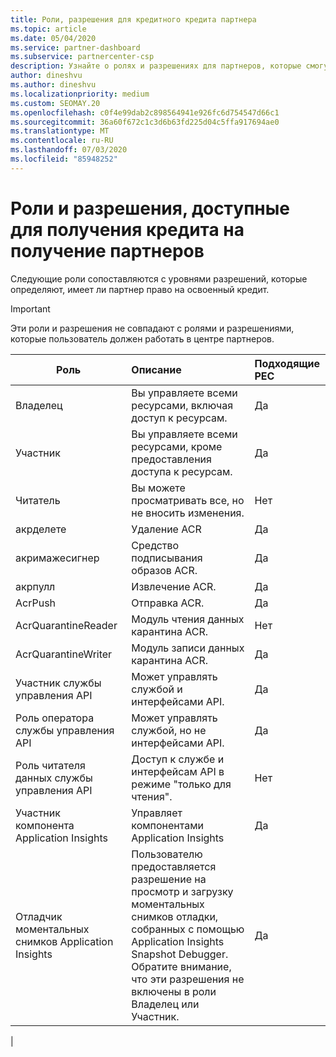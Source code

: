 ```yaml
---
title: Роли, разрешения для кредитного кредита партнера
ms.topic: article
ms.date: 05/04/2020
ms.service: partner-dashboard
ms.subservice: partnercenter-csp
description: Узнайте о ролях и разрешениях для партнеров, которые смогут получить полученные кредиты (PEC). Они отличаются от ролей до работы в центре партнеров.
author: dineshvu
ms.author: dineshvu
ms.localizationpriority: medium
ms.custom: SEOMAY.20
ms.openlocfilehash: c0f4e99dab2c898564941e926fc6d754547d66c1
ms.sourcegitcommit: 36a60f672c1c3d6b63fd225d04c5ffa917694ae0
ms.translationtype: MT
ms.contentlocale: ru-RU
ms.lasthandoff: 07/03/2020
ms.locfileid: "85948252"
---
```

# <a name="roles-and-permissions-eligible-to-earn-partner-earned-credit"></a>Роли и разрешения, доступные для получения кредита на получение партнеров

Следующие роли сопоставляются с уровнями разрешений, которые определяют, имеет ли партнер право на освоенный кредит.

>[!Important]
>Эти роли и разрешения не совпадают с ролями и разрешениями, которые пользователь должен работать в центре партнеров.

|**Роль**   |**Описание**   |**Подходящие PEC**   |
|-----------------|:------------------|:--------------|
|Владелец  |Вы управляете всеми ресурсами, включая доступ к ресурсам.|Да|
|Участник |Вы управляете всеми ресурсами, кроме предоставления доступа к ресурсам.|Да|
|Читатель|Вы можете просматривать все, но не вносить изменения.|Нет|
|акрделете|Удаление ACR|Да|
|акримажесигнер|Средство подписывания образов ACR.|Да|
|акрпулл|Извлечение ACR.|Да|
|AcrPush|Отправка ACR.|Да|
|AcrQuarantineReader|Модуль чтения данных карантина ACR.|Нет|
|AcrQuarantineWriter| Модуль записи данных карантина ACR.|Да|
|Участник службы управления API|Может управлять службой и интерфейсами API.|Да|
|Роль оператора службы управления API|Может управлять службой, но не интерфейсами API.|Да|
|Роль читателя данных службы управления API|Доступ к службе и интерфейсам API в режиме "только для чтения".|Нет|
|Участник компонента Application Insights|Управляет компонентами Application Insights|Да|
|Отладчик моментальных снимков Application Insights|Пользователю предоставляется разрешение на просмотр и загрузку моментальных снимков отладки, собранных с помощью Application Insights Snapshot Debugger. Обратите внимание, что эти разрешения не включены в роли Владелец или Участник.|Да|
|